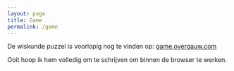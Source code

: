 ```yaml
---
layout: page
title: Game
permalink: /game
---
```


De wiskunde puzzel is voorlopig nog te vinden op: [game.overgauw.com](https://game.overgauw.com)

Ooit hoop ik hem volledig om te schrijven om binnen de browser te werken.

